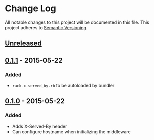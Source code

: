 # Change Log
All notable changes to this project will be documented in this file.
This project adheres to [Semantic Versioning](http://semver.org/).

## [Unreleased][unreleased]

## [0.1.1] - 2015-05-22
### Added
- `rack-x-served_by.rb` to be autoloaded by bundler

## [0.1.0] - 2015-05-22
### Added
- Adds X-Served-By header
- Can configure hostname when initializing the middleware

[unreleased]: https://github.com/3scale/rack-x_served_by/compare/v0.1.1...HEAD
[0.1.1]: https://github.com/3scale/rack-x_served_by/compare/v0.1.0...v0.1.1
[0.1.0]: https://github.com/3scale/rack-x_served_by/compare/v0.1.0...v0.1.0
